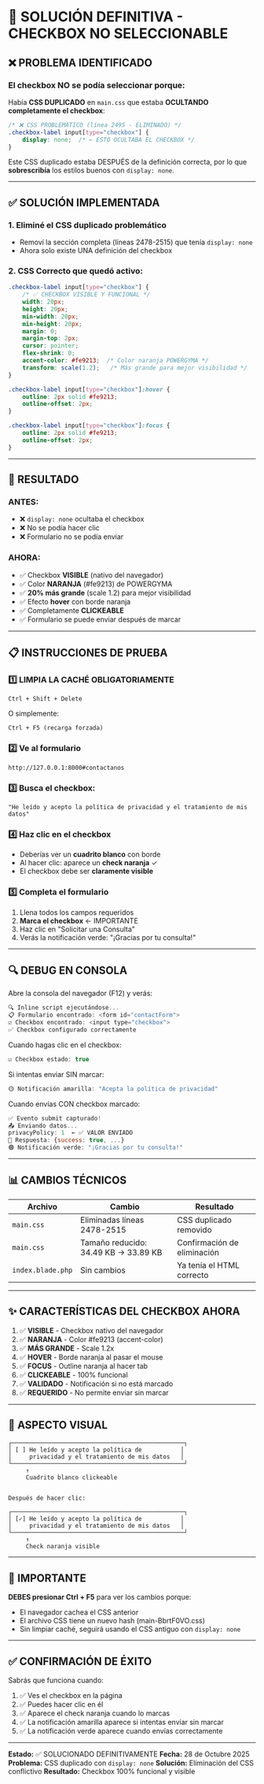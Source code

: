 # 🔧 SOLUCIÓN DEFINITIVA - CHECKBOX NO SELECCIONABLE

## ❌ PROBLEMA IDENTIFICADO

### El checkbox NO se podía seleccionar porque:

Había **CSS DUPLICADO** en `main.css` que estaba **OCULTANDO completamente el checkbox**:

```css
/* ❌ CSS PROBLEMÁTICO (línea 2495 - ELIMINADO) */
.checkbox-label input[type="checkbox"] {
    display: none;  /* ← ESTO OCULTABA EL CHECKBOX */
}
```

Este CSS duplicado estaba DESPUÉS de la definición correcta, por lo que **sobrescribía** los estilos buenos con `display: none`.

---

## ✅ SOLUCIÓN IMPLEMENTADA

### 1. **Eliminé el CSS duplicado problemático**
- Removí la sección completa (líneas 2478-2515) que tenía `display: none`
- Ahora solo existe UNA definición del checkbox

### 2. **CSS Correcto que quedó activo:**

```css
.checkbox-label input[type="checkbox"] {
    /* ✅ CHECKBOX VISIBLE Y FUNCIONAL */
    width: 20px;
    height: 20px;
    min-width: 20px;
    min-height: 20px;
    margin: 0;
    margin-top: 2px;
    cursor: pointer;
    flex-shrink: 0;
    accent-color: #fe9213;  /* Color naranja POWERGYMA */
    transform: scale(1.2);   /* Más grande para mejor visibilidad */
}

.checkbox-label input[type="checkbox"]:hover {
    outline: 2px solid #fe9213;
    outline-offset: 2px;
}

.checkbox-label input[type="checkbox"]:focus {
    outline: 2px solid #fe9213;
    outline-offset: 2px;
}
```

---

## 🎯 RESULTADO

### ANTES:
- ❌ `display: none` ocultaba el checkbox
- ❌ No se podía hacer clic
- ❌ Formulario no se podía enviar

### AHORA:
- ✅ Checkbox **VISIBLE** (nativo del navegador)
- ✅ Color **NARANJA** (#fe9213) de POWERGYMA
- ✅ **20% más grande** (scale 1.2) para mejor visibilidad
- ✅ Efecto **hover** con borde naranja
- ✅ Completamente **CLICKEABLE**
- ✅ Formulario se puede enviar después de marcar

---

## 📋 INSTRUCCIONES DE PRUEBA

### 1️⃣ **LIMPIA LA CACHÉ OBLIGATORIAMENTE**
```
Ctrl + Shift + Delete
```
O simplemente:
```
Ctrl + F5 (recarga forzada)
```

### 2️⃣ **Ve al formulario**
```
http://127.0.0.1:8000#contactanos
```

### 3️⃣ **Busca el checkbox:**
```
"He leído y acepto la política de privacidad y el tratamiento de mis datos"
```

### 4️⃣ **Haz clic en el checkbox**
- Deberías ver un **cuadrito blanco** con borde
- Al hacer clic: aparece un **check naranja** ✓
- El checkbox debe ser **claramente visible**

### 5️⃣ **Completa el formulario**
1. Llena todos los campos requeridos
2. **Marca el checkbox** ← IMPORTANTE
3. Haz clic en "Solicitar una Consulta"
4. Verás la notificación verde: "¡Gracias por tu consulta!"

---

## 🔍 DEBUG EN CONSOLA

Abre la consola del navegador (F12) y verás:

```javascript
🔍 Inline script ejecutándose...
📋 Formulario encontrado: <form id="contactForm">
☑️ Checkbox encontrado: <input type="checkbox">
✅ Checkbox configurado correctamente
```

Cuando hagas clic en el checkbox:
```javascript
☑️ Checkbox estado: true
```

Si intentas enviar SIN marcar:
```javascript
🟡 Notificación amarilla: "Acepta la política de privacidad"
```

Cuando envías CON checkbox marcado:
```javascript
✅ Evento submit capturado!
📤 Enviando datos...
privacyPolicy: 1  ← ✅ VALOR ENVIADO
📩 Respuesta: {success: true, ...}
🟢 Notificación verde: "¡Gracias por tu consulta!"
```

---

## 📊 CAMBIOS TÉCNICOS

| Archivo | Cambio | Resultado |
|---------|--------|-----------|
| `main.css` | Eliminadas líneas 2478-2515 | CSS duplicado removido |
| `main.css` | Tamaño reducido: 34.49 KB → 33.89 KB | Confirmación de eliminación |
| `index.blade.php` | Sin cambios | Ya tenía el HTML correcto |

---

## ✨ CARACTERÍSTICAS DEL CHECKBOX AHORA

1. ✅ **VISIBLE** - Checkbox nativo del navegador
2. ✅ **NARANJA** - Color #fe9213 (accent-color)
3. ✅ **MÁS GRANDE** - Scale 1.2x
4. ✅ **HOVER** - Borde naranja al pasar el mouse
5. ✅ **FOCUS** - Outline naranja al hacer tab
6. ✅ **CLICKEABLE** - 100% funcional
7. ✅ **VALIDADO** - Notificación si no está marcado
8. ✅ **REQUERIDO** - No permite enviar sin marcar

---

## 🎨 ASPECTO VISUAL

```
┌─────────────────────────────────────────────────┐
│ [ ] He leído y acepto la política de           │
│     privacidad y el tratamiento de mis datos   │
└─────────────────────────────────────────────────┘
     ↑
     Cuadrito blanco clickeable


Después de hacer clic:

┌─────────────────────────────────────────────────┐
│ [✓] He leído y acepto la política de           │
│     privacidad y el tratamiento de mis datos   │
└─────────────────────────────────────────────────┘
     ↑
     Check naranja visible
```

---

## 🚨 IMPORTANTE

**DEBES presionar Ctrl + F5** para ver los cambios porque:
- El navegador cachea el CSS anterior
- El archivo CSS tiene un nuevo hash (main-BbrtF0VO.css)
- Sin limpiar caché, seguirá usando el CSS antiguo con `display: none`

---

## ✅ CONFIRMACIÓN DE ÉXITO

Sabrás que funciona cuando:
1. ✅ Ves el checkbox en la página
2. ✅ Puedes hacer clic en él
3. ✅ Aparece el check naranja cuando lo marcas
4. ✅ La notificación amarilla aparece si intentas enviar sin marcar
5. ✅ La notificación verde aparece cuando envías correctamente

---

**Estado:** ✅ SOLUCIONADO DEFINITIVAMENTE
**Fecha:** 28 de Octubre 2025
**Problema:** CSS duplicado con `display: none`
**Solución:** Eliminación del CSS conflictivo
**Resultado:** Checkbox 100% funcional y visible
